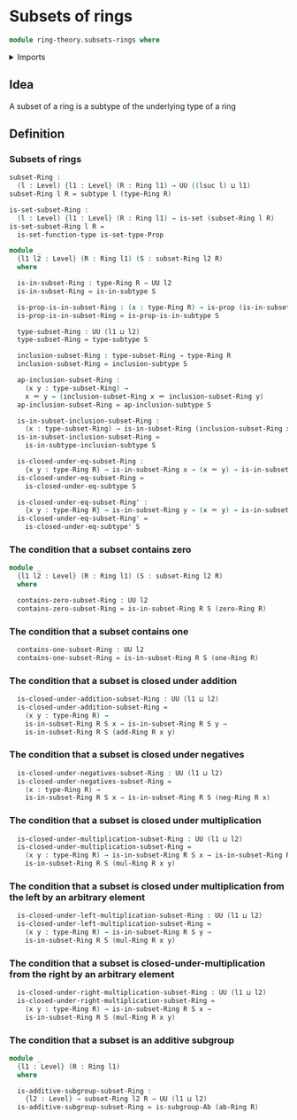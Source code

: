 # Subsets of rings

```agda
module ring-theory.subsets-rings where
```

<details><summary>Imports</summary>

```agda
open import foundation.identity-types
open import foundation.propositional-extensionality
open import foundation.propositions
open import foundation.sets
open import foundation.subtypes
open import foundation.universe-levels

open import group-theory.subgroups-abelian-groups

open import ring-theory.rings
```

</details>

## Idea

A subset of a ring is a subtype of the underlying type of a ring

## Definition

### Subsets of rings

```agda
subset-Ring :
  (l : Level) {l1 : Level} (R : Ring l1) → UU ((lsuc l) ⊔ l1)
subset-Ring l R = subtype l (type-Ring R)

is-set-subset-Ring :
  (l : Level) {l1 : Level} (R : Ring l1) → is-set (subset-Ring l R)
is-set-subset-Ring l R =
  is-set-function-type is-set-type-Prop

module _
  {l1 l2 : Level} (R : Ring l1) (S : subset-Ring l2 R)
  where

  is-in-subset-Ring : type-Ring R → UU l2
  is-in-subset-Ring = is-in-subtype S

  is-prop-is-in-subset-Ring : (x : type-Ring R) → is-prop (is-in-subset-Ring x)
  is-prop-is-in-subset-Ring = is-prop-is-in-subtype S

  type-subset-Ring : UU (l1 ⊔ l2)
  type-subset-Ring = type-subtype S

  inclusion-subset-Ring : type-subset-Ring → type-Ring R
  inclusion-subset-Ring = inclusion-subtype S

  ap-inclusion-subset-Ring :
    (x y : type-subset-Ring) →
    x ＝ y → (inclusion-subset-Ring x ＝ inclusion-subset-Ring y)
  ap-inclusion-subset-Ring = ap-inclusion-subtype S

  is-in-subset-inclusion-subset-Ring :
    (x : type-subset-Ring) → is-in-subset-Ring (inclusion-subset-Ring x)
  is-in-subset-inclusion-subset-Ring =
    is-in-subtype-inclusion-subtype S

  is-closed-under-eq-subset-Ring :
    {x y : type-Ring R} → is-in-subset-Ring x → (x ＝ y) → is-in-subset-Ring y
  is-closed-under-eq-subset-Ring =
    is-closed-under-eq-subtype S

  is-closed-under-eq-subset-Ring' :
    {x y : type-Ring R} → is-in-subset-Ring y → (x ＝ y) → is-in-subset-Ring x
  is-closed-under-eq-subset-Ring' =
    is-closed-under-eq-subtype' S
```

### The condition that a subset contains zero

```agda
module _
  {l1 l2 : Level} (R : Ring l1) (S : subset-Ring l2 R)
  where

  contains-zero-subset-Ring : UU l2
  contains-zero-subset-Ring = is-in-subset-Ring R S (zero-Ring R)
```

### The condition that a subset contains one

```agda
  contains-one-subset-Ring : UU l2
  contains-one-subset-Ring = is-in-subset-Ring R S (one-Ring R)
```

### The condition that a subset is closed under addition

```agda
  is-closed-under-addition-subset-Ring : UU (l1 ⊔ l2)
  is-closed-under-addition-subset-Ring =
    (x y : type-Ring R) →
    is-in-subset-Ring R S x → is-in-subset-Ring R S y →
    is-in-subset-Ring R S (add-Ring R x y)
```

### The condition that a subset is closed under negatives

```agda
  is-closed-under-negatives-subset-Ring : UU (l1 ⊔ l2)
  is-closed-under-negatives-subset-Ring =
    (x : type-Ring R) →
    is-in-subset-Ring R S x → is-in-subset-Ring R S (neg-Ring R x)
```

### The condition that a subset is closed under multiplication

```agda
  is-closed-under-multiplication-subset-Ring : UU (l1 ⊔ l2)
  is-closed-under-multiplication-subset-Ring =
    (x y : type-Ring R) → is-in-subset-Ring R S x → is-in-subset-Ring R S y →
    is-in-subset-Ring R S (mul-Ring R x y)
```

### The condition that a subset is closed under multiplication from the left by an arbitrary element

```agda
  is-closed-under-left-multiplication-subset-Ring : UU (l1 ⊔ l2)
  is-closed-under-left-multiplication-subset-Ring =
    (x y : type-Ring R) → is-in-subset-Ring R S y →
    is-in-subset-Ring R S (mul-Ring R x y)
```

### The condition that a subset is closed-under-multiplication from the right by an arbitrary element

```agda
  is-closed-under-right-multiplication-subset-Ring : UU (l1 ⊔ l2)
  is-closed-under-right-multiplication-subset-Ring =
    (x y : type-Ring R) → is-in-subset-Ring R S x →
    is-in-subset-Ring R S (mul-Ring R x y)
```

### The condition that a subset is an additive subgroup

```agda
module _
  {l1 : Level} (R : Ring l1)
  where

  is-additive-subgroup-subset-Ring :
    {l2 : Level} → subset-Ring l2 R → UU (l1 ⊔ l2)
  is-additive-subgroup-subset-Ring = is-subgroup-Ab (ab-Ring R)
```
